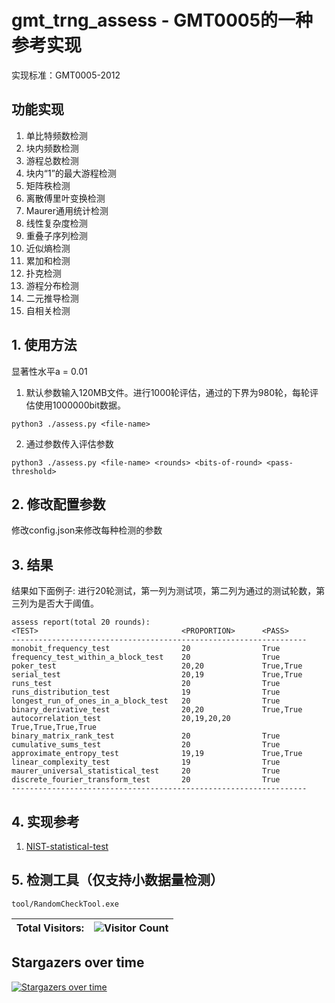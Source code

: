 # gmt_trng_assess - GMT0005的一种参考实现

实现标准：GMT0005-2012

## 功能实现

1. 单比特频数检测
2. 块内频数检测
3. 游程总数检测
4. 块内“1”的最大游程检测
5. 矩阵秩检测
6. 离散傅里叶变换检测
7. Maurer通用统计检测
8. 线性复杂度检测
9. 重叠子序列检测
10. 近似熵检测
11. 累加和检测
12. 扑克检测
13. 游程分布检测
14. 二元推导检测
15. 自相关检测

## 1. 使用方法

显著性水平a = 0.01

1. 默认参数输入120MB文件。进行1000轮评估，通过的下界为980轮，每轮评估使用1000000bit数据。

```
python3 ./assess.py <file-name>
```

2. 通过参数传入评估参数

```
python3 ./assess.py <file-name> <rounds> <bits-of-round> <pass-threshold>
```

## 2. 修改配置参数

修改config.json来修改每种检测的参数

## 3. 结果

结果如下面例子:
进行20轮测试，第一列为测试项，第二列为通过的测试轮数，第三列为是否大于阈值。

```
assess report(total 20 rounds): 
<TEST>                                <PROPORTION>      <PASS>    
------------------------------------------------------------------
monobit_frequency_test                20                True      
frequency_test_within_a_block_test    20                True      
poker_test                            20,20             True,True 
serial_test                           20,19             True,True 
runs_test                             20                True      
runs_distribution_test                19                True      
longest_run_of_ones_in_a_block_test   20                True      
binary_derivative_test                20,20             True,True 
autocorrelation_test                  20,19,20,20       True,True,True,True
binary_matrix_rank_test               20                True      
cumulative_sums_test                  20                True      
approximate_entropy_test              19,19             True,True 
linear_complexity_test                19                True      
maurer_universal_statistical_test     20                True      
discrete_fourier_transform_test       20                True      
------------------------------------------------------------------
```

## 4. 实现参考

1. [NIST-statistical-test](https://github.com/GINARTeam/NIST-statistical-test)
   

## 5. 检测工具（仅支持小数据量检测）

`tool/RandomCheckTool.exe`

|   Total Visitors:   |   ![Visitor Count](https://profile-counter.glitch.me/Yohann0617/count.svg)   |
| ---- | ---- |

## Stargazers over time

[![Stargazers over time](https://starchart.cc/Yohann0617/random_gmt_test.svg)](https://starchart.cc/Yohann0617/random_gmt_test)
